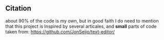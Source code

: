 ## Citation
about 90% of the code is my own, but in good faith I do need to mention that this project is
Inspired by several articales, and **small** parts of code taken from:
https://github.com/JonSeijo/text-editor/
